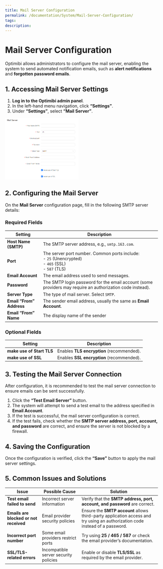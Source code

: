 ```yaml
---
title: Mail Server Configuration
permalink: /documentation/System/Mail-Server-Configuration/
tags:
description: 
---
```

# Mail Server Configuration

Optimibi allows administrators to configure the mail server, enabling the system to send automated notification emails, such as **alert notifications** and **forgotten password emails**.

## 1. Accessing Mail Server Settings

1. **Log in to the Optimibi admin panel**.
2. In the left-hand menu navigation, click **“Settings”**.
3. Under **“Settings”**, select **“Mail Server”**.

<div align="left"><img src="./images/1739629578601.png" width="48%" /></div>

## 2. Configuring the Mail Server

On the **Mail Server** configuration page, fill in the following SMTP server details:

### **Required Fields**

| Setting                  | Description                                                  |
| ------------------------ | ------------------------------------------------------------ |
| **Host Name (SMTP)**     | The SMTP server address, e.g., `smtp.163.com`.               |
| **Port**                 | The server port number. Common ports include: <br> - `25` (Unencrypted) <br> - `465` (SSL) <br> - `587` (TLS) |
| **Email Account**        | The email address used to send messages.                     |
| **Password**             | The SMTP login password for the email account (some providers may require an authorization code instead). |
| **Server Type**          | The type of mail server. Select `SMTP`.                      |
| **Email “From” Address** | The sender email address, usually the same as **Email Account**. |
| **Email “From” Name**    | The display name of the sender                               |

### **Optional Fields**

| Setting                    | Description                        |
|----------------------------|------------------------------------|
| **make use of Start TLS**  | Enables **TLS encryption** (recommended). |
| **make use of SSL**        | Enables **SSL encryption** (recommended). |

## 3. Testing the Mail Server Connection

After configuration, it is recommended to test the mail server connection to ensure emails can be sent successfully.

1. Click the **“Test Email Server”** button.
2. The system will attempt to send a test email to the address specified in **Email Account**.
3. If the test is successful, the mail server configuration is correct.
4. If the test fails, check whether the **SMTP server address, port, account, and password** are correct, and ensure the server is not blocked by a firewall.

## 4. Saving the Configuration

Once the configuration is verified, click the **“Save”** button to apply the mail server settings.

## 5. Common Issues and Solutions

| Issue                      | Possible Cause                  | Solution |
|----------------------------|---------------------------------|----------|
| **Test email failed to send** | Incorrect server information   | Verify that the **SMTP address, port, account, and password** are correct. |
| **Emails are blocked or not received** | Email provider security policies | Ensure the **SMTP account** allows third-party application access and try using an authorization code instead of a password. |
| **Incorrect port number**   | Some email providers restrict ports | Try using **25 / 465 / 587** or check the email provider’s documentation. |
| **SSL/TLS-related errors**  | Incompatible server security policies | Enable or disable **TLS/SSL** as required by the email provider. |

